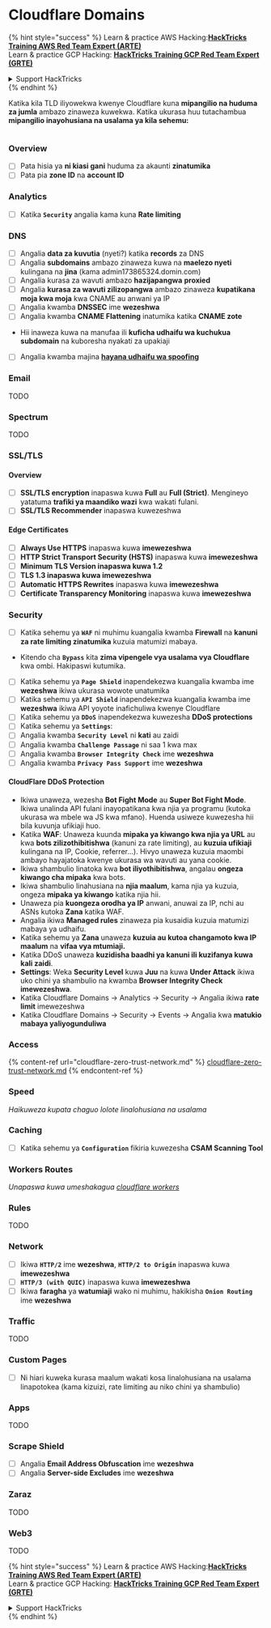 # Cloudflare Domains

{% hint style="success" %}
Learn & practice AWS Hacking:<img src="../../.gitbook/assets/image (1) (1) (1) (1).png" alt="" data-size="line">[**HackTricks Training AWS Red Team Expert (ARTE)**](https://training.hacktricks.xyz/courses/arte)<img src="../../.gitbook/assets/image (1) (1) (1) (1).png" alt="" data-size="line">\
Learn & practice GCP Hacking: <img src="../../.gitbook/assets/image (2) (1).png" alt="" data-size="line">[**HackTricks Training GCP Red Team Expert (GRTE)**<img src="../../.gitbook/assets/image (2) (1).png" alt="" data-size="line">](https://training.hacktricks.xyz/courses/grte)

<details>

<summary>Support HackTricks</summary>

* Check the [**subscription plans**](https://github.com/sponsors/carlospolop)!
* **Join the** 💬 [**Discord group**](https://discord.gg/hRep4RUj7f) or the [**telegram group**](https://t.me/peass) or **follow** us on **Twitter** 🐦 [**@hacktricks\_live**](https://twitter.com/hacktricks_live)**.**
* **Share hacking tricks by submitting PRs to the** [**HackTricks**](https://github.com/carlospolop/hacktricks) and [**HackTricks Cloud**](https://github.com/carlospolop/hacktricks-cloud) github repos.

</details>
{% endhint %}

Katika kila TLD iliyowekwa kwenye Cloudflare kuna **mipangilio na huduma za jumla** ambazo zinaweza kuwekwa. Katika ukurasa huu tutachambua **mipangilio inayohusiana na usalama ya kila sehemu:**

<figure><img src="../../.gitbook/assets/image (101).png" alt=""><figcaption></figcaption></figure>

### Overview

* [ ] Pata hisia ya **ni kiasi gani** huduma za akaunti **zinatumika**
* [ ] Pata pia **zone ID** na **account ID**

### Analytics

* [ ] Katika **`Security`** angalia kama kuna **Rate limiting**

### DNS

* [ ] Angalia **data za kuvutia** (nyeti?) katika **records** za DNS
* [ ] Angalia **subdomains** ambazo zinaweza kuwa na **maelezo nyeti** kulingana na **jina** (kama admin173865324.domin.com)
* [ ] Angalia kurasa za wavuti ambazo **hazijapangwa** **proxied**
* [ ] Angalia **kurasa za wavuti zilizopangwa** ambazo zinaweza **kupatikana moja kwa moja** kwa CNAME au anwani ya IP
* [ ] Angalia kwamba **DNSSEC** ime **wezeshwa**
* [ ] Angalia kwamba **CNAME Flattening** inatumika katika **CNAME zote**
* Hii inaweza kuwa na manufaa ili **kuficha udhaifu wa kuchukua subdomain** na kuboresha nyakati za upakiaji
* [ ] Angalia kwamba majina [**hayana udhaifu wa spoofing**](https://book.hacktricks.xyz/network-services-pentesting/pentesting-smtp#mail-spoofing)

### **Email**

TODO

### Spectrum

TODO

### SSL/TLS

#### **Overview**

* [ ] **SSL/TLS encryption** inapaswa kuwa **Full** au **Full (Strict)**. Mengineyo yatatuma **trafiki ya maandiko wazi** kwa wakati fulani.
* [ ] **SSL/TLS Recommender** inapaswa kuwezeshwa

#### Edge Certificates

* [ ] **Always Use HTTPS** inapaswa kuwa **imewezeshwa**
* [ ] **HTTP Strict Transport Security (HSTS)** inapaswa kuwa **imewezeshwa**
* [ ] **Minimum TLS Version inapaswa kuwa 1.2**
* [ ] **TLS 1.3 inapaswa kuwa imewezeshwa**
* [ ] **Automatic HTTPS Rewrites** inapaswa kuwa **imewezeshwa**
* [ ] **Certificate Transparency Monitoring** inapaswa kuwa **imewezeshwa**

### **Security**

* [ ] Katika sehemu ya **`WAF`** ni muhimu kuangalia kwamba **Firewall** na **kanuni za rate limiting zinatumika** kuzuia matumizi mabaya.
* Kitendo cha **`Bypass`** kita **zima vipengele vya usalama vya Cloudflare** kwa ombi. Hakipaswi kutumika.
* [ ] Katika sehemu ya **`Page Shield`** inapendekezwa kuangalia kwamba ime **wezeshwa** ikiwa ukurasa wowote unatumika
* [ ] Katika sehemu ya **`API Shield`** inapendekezwa kuangalia kwamba ime **wezeshwa** ikiwa API yoyote inafichuliwa kwenye Cloudflare
* [ ] Katika sehemu ya **`DDoS`** inapendekezwa kuwezesha **DDoS protections**
* [ ] Katika sehemu ya **`Settings`**:
* [ ] Angalia kwamba **`Security Level`** ni **kati** au zaidi
* [ ] Angalia kwamba **`Challenge Passage`** ni saa 1 kwa max
* [ ] Angalia kwamba **`Browser Integrity Check`** ime **wezeshwa**
* [ ] Angalia kwamba **`Privacy Pass Support`** ime **wezeshwa**

#### **CloudFlare DDoS Protection**

* Ikiwa unaweza, wezesha **Bot Fight Mode** au **Super Bot Fight Mode**. Ikiwa unalinda API fulani inayopatikana kwa njia ya programu (kutoka ukurasa wa mbele wa JS kwa mfano). Huenda usiweze kuwezesha hii bila kuvunja ufikiaji huo.
* Katika **WAF**: Unaweza kuunda **mipaka ya kiwango kwa njia ya URL** au kwa **bots zilizothibitishwa** (kanuni za rate limiting), au **kuzuia ufikiaji** kulingana na IP, Cookie, referrer...). Hivyo unaweza kuzuia maombi ambayo hayajatoka kwenye ukurasa wa wavuti au yana cookie.
* Ikiwa shambulio linatoka kwa **bot iliyothibitishwa**, angalau **ongeza kiwango cha mipaka** kwa bots.
* Ikiwa shambulio linahusiana na **njia maalum**, kama njia ya kuzuia, ongeza **mipaka ya kiwango** katika njia hii.
* Unaweza pia **kuongeza orodha ya IP** anwani, anuwai za IP, nchi au ASNs kutoka **Zana** katika WAF.
* Angalia ikiwa **Managed rules** zinaweza pia kusaidia kuzuia matumizi mabaya ya udhaifu.
* Katika sehemu ya **Zana** unaweza **kuzuia au kutoa changamoto kwa IP maalum** na **vifaa vya mtumiaji.**
* Katika DDoS unaweza **kuzidisha baadhi ya kanuni ili kuzifanya kuwa kali zaidi**.
* **Settings**: Weka **Security Level** kuwa **Juu** na kuwa **Under Attack** ikiwa uko chini ya shambulio na kwamba **Browser Integrity Check imewezeshwa**.
* Katika Cloudflare Domains -> Analytics -> Security -> Angalia ikiwa **rate limit** imewezeshwa
* Katika Cloudflare Domains -> Security -> Events -> Angalia kwa **matukio mabaya yaliyogunduliwa**

### Access

{% content-ref url="cloudflare-zero-trust-network.md" %}
[cloudflare-zero-trust-network.md](cloudflare-zero-trust-network.md)
{% endcontent-ref %}

### Speed

_Haikuweza kupata chaguo lolote linalohusiana na usalama_

### Caching

* [ ] Katika sehemu ya **`Configuration`** fikiria kuwezesha **CSAM Scanning Tool**

### **Workers Routes**

_Unapaswa kuwa umeshakagua_ [_cloudflare workers_](./#workers)

### Rules

TODO

### Network

* [ ] Ikiwa **`HTTP/2`** ime **wezeshwa**, **`HTTP/2 to Origin`** inapaswa kuwa **imewezeshwa**
* [ ] **`HTTP/3 (with QUIC)`** inapaswa kuwa **imewezeshwa**
* [ ] Ikiwa **faragha** ya **watumiaji** wako ni muhimu, hakikisha **`Onion Routing`** ime **wezeshwa**

### **Traffic**

TODO

### Custom Pages

* [ ] Ni hiari kuweka kurasa maalum wakati kosa linalohusiana na usalama linapotokea (kama kizuizi, rate limiting au niko chini ya shambulio)

### Apps

TODO

### Scrape Shield

* [ ] Angalia **Email Address Obfuscation** ime **wezeshwa**
* [ ] Angalia **Server-side Excludes** ime **wezeshwa**

### **Zaraz**

TODO

### **Web3**

TODO

{% hint style="success" %}
Learn & practice AWS Hacking:<img src="../../.gitbook/assets/image (1) (1) (1) (1).png" alt="" data-size="line">[**HackTricks Training AWS Red Team Expert (ARTE)**](https://training.hacktricks.xyz/courses/arte)<img src="../../.gitbook/assets/image (1) (1) (1) (1).png" alt="" data-size="line">\
Learn & practice GCP Hacking: <img src="../../.gitbook/assets/image (2) (1).png" alt="" data-size="line">[**HackTricks Training GCP Red Team Expert (GRTE)**<img src="../../.gitbook/assets/image (2) (1).png" alt="" data-size="line">](https://training.hacktricks.xyz/courses/grte)

<details>

<summary>Support HackTricks</summary>

* Check the [**subscription plans**](https://github.com/sponsors/carlospolop)!
* **Join the** 💬 [**Discord group**](https://discord.gg/hRep4RUj7f) or the [**telegram group**](https://t.me/peass) or **follow** us on **Twitter** 🐦 [**@hacktricks\_live**](https://twitter.com/hacktricks_live)**.**
* **Share hacking tricks by submitting PRs to the** [**HackTricks**](https://github.com/carlospolop/hacktricks) and [**HackTricks Cloud**](https://github.com/carlospolop/hacktricks-cloud) github repos.

</details>
{% endhint %}
